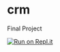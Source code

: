 # crm
Final Project

[![Run on Repl.it](https://repl.it/badge/github/schirk14/crm)](https://repl.it/github/schirk14/crm)